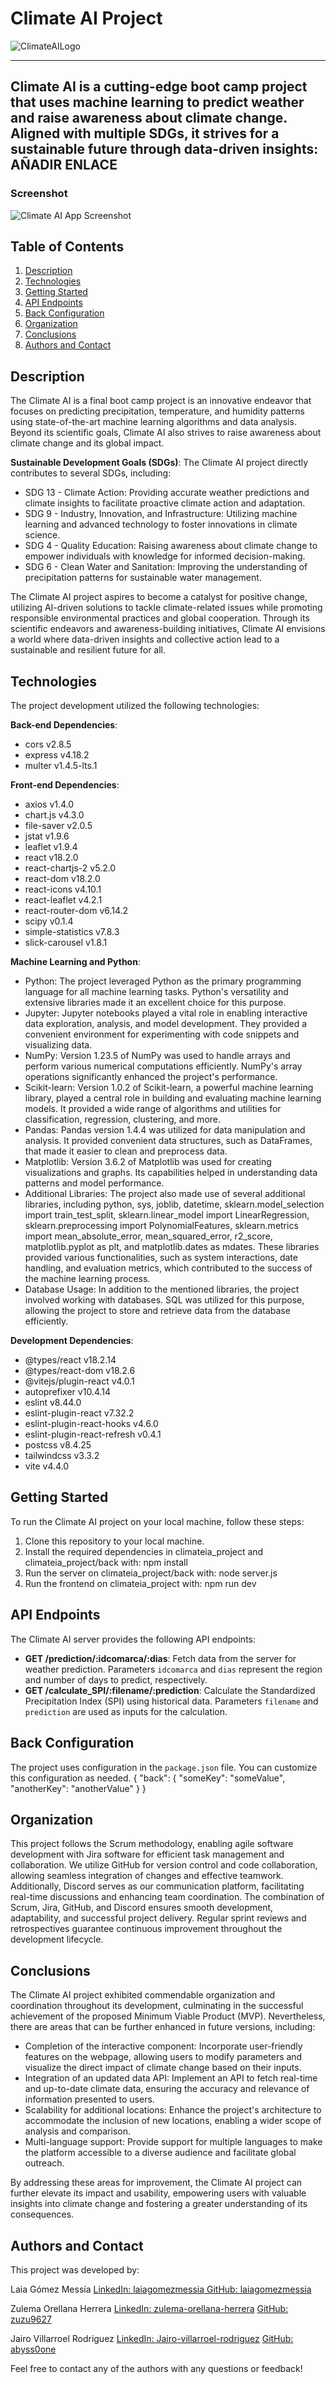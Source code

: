 # Climate AI Project
![ClimateAILogo](./climateia_project/public/assets/icon_1.png)

***
## Climate AI is a cutting-edge boot camp project that uses machine learning to predict weather and raise awareness about climate change. Aligned with multiple SDGs, it strives for a sustainable future through data-driven insights: AÑADIR ENLACE

### Screenshot

![Climate AI App Screenshot](./climateia_project/public/assets/hero_climateAI.png)

## Table of Contents
1. [Description](#description)
2. [Technologies](#technologies)
3. [Getting Started](#getting-started)
4. [API Endpoints](#api-endpoints)
5. [Back Configuration](#back-configuration)
6. [Organization](#organization)
7. [Conclusions](#conclusions)
8. [Authors and Contact](#authors-and-contact)

## Description

The Climate AI is a final boot camp project is an innovative endeavor that focuses on predicting precipitation, temperature, and humidity patterns using state-of-the-art machine learning algorithms and data analysis. Beyond its scientific goals, Climate AI also strives to raise awareness about climate change and its global impact.

**Sustainable Development Goals (SDGs)**: The Climate AI project directly contributes to several SDGs, including:

- SDG 13 - Climate Action: Providing accurate weather predictions and climate insights to facilitate proactive climate action and adaptation.
- SDG 9 - Industry, Innovation, and Infrastructure: Utilizing machine learning and advanced technology to foster innovations in climate science.
- SDG 4 - Quality Education: Raising awareness about climate change to empower individuals with knowledge for informed decision-making.
- SDG 6 - Clean Water and Sanitation: Improving the understanding of precipitation patterns for sustainable water management.

The Climate AI project aspires to become a catalyst for positive change, utilizing AI-driven solutions to tackle climate-related issues while promoting responsible environmental practices and global cooperation. Through its scientific endeavors and awareness-building initiatives, Climate AI envisions a world where data-driven insights and collective action lead to a sustainable and resilient future for all.

## Technologies

The project development utilized the following technologies:


**Back-end Dependencies**:
- cors v2.8.5
- express v4.18.2
- multer v1.4.5-lts.1

**Front-end Dependencies**:
- axios v1.4.0
- chart.js v4.3.0
- file-saver v2.0.5
- jstat v1.9.6
- leaflet v1.9.4
- react v18.2.0
- react-chartjs-2 v5.2.0
- react-dom v18.2.0
- react-icons v4.10.1
- react-leaflet v4.2.1
- react-router-dom v6.14.2
- scipy v0.1.4
- simple-statistics v7.8.3
- slick-carousel v1.8.1


**Machine Learning and Python**:
- Python: The project leveraged Python as the primary programming language for all machine learning tasks. Python's versatility and extensive libraries made it an excellent choice for this purpose.
- Jupyter: Jupyter notebooks played a vital role in enabling interactive data exploration, analysis, and model development. They provided a convenient environment for experimenting with code snippets and visualizing data.
- NumPy: Version 1.23.5 of NumPy was used to handle arrays and perform various numerical computations efficiently. NumPy's array operations significantly enhanced the project's performance.
- Scikit-learn: Version 1.0.2 of Scikit-learn, a powerful machine learning library, played a central role in building and evaluating machine learning models. It provided a wide range of algorithms and utilities for classification, regression, clustering, and more.
- Pandas: Pandas version 1.4.4 was utilized for data manipulation and analysis. It provided convenient data structures, such as DataFrames, that made it easier to clean and preprocess data.
- Matplotlib: Version 3.6.2 of Matplotlib was used for creating visualizations and graphs. Its capabilities helped in understanding data patterns and model performance.
- Additional Libraries: The project also made use of several additional libraries, including python, sys, joblib, datetime, sklearn.model_selection import train_test_split, sklearn.linear_model import LinearRegression, sklearn.preprocessing import PolynomialFeatures, sklearn.metrics import mean_absolute_error, mean_squared_error, r2_score, matplotlib.pyplot as plt, and matplotlib.dates as mdates. These libraries provided various functionalities, such as system interactions, date handling, and evaluation metrics, which contributed to the success of the machine learning process.
- Database Usage: In addition to the mentioned libraries, the project involved working with databases. SQL was utilized for this purpose, allowing the project to store and retrieve data from the database efficiently.


**Development Dependencies**:
- @types/react v18.2.14
- @types/react-dom v18.2.6
- @vitejs/plugin-react v4.0.1
- autoprefixer v10.4.14
- eslint v8.44.0
- eslint-plugin-react v7.32.2
- eslint-plugin-react-hooks v4.6.0
- eslint-plugin-react-refresh v0.4.1
- postcss v8.4.25
- tailwindcss v3.3.2
- vite v4.4.0

## Getting Started

To run the Climate AI project on your local machine, follow these steps:

1. Clone this repository to your local machine.
2. Install the required dependencies in climateia_project and climateia_project/back with:
npm install
3. Run the server on climateia_project/back with:
node server.js
4. Run the frontend on climateia_project with:
npm run dev

## API Endpoints

The Climate AI server provides the following API endpoints:
- **GET /prediction/:idcomarca/:dias**: Fetch data from the server for weather prediction. Parameters `idcomarca` and `dias` represent the region and number of days to predict, respectively.
- **GET /calculate_SPI/:filename/:prediction**: Calculate the Standardized Precipitation Index (SPI) using historical data. Parameters `filename` and `prediction` are used as inputs for the calculation.

## Back Configuration

The project uses configuration in the `package.json` file. You can customize this configuration as needed.
{
 "back": {
"someKey": "someValue",
  "anotherKey": "anotherValue"
    }
 }

## Organization
This project follows the Scrum methodology, enabling agile software development with Jira software for efficient task management and collaboration. We utilize GitHub for version control and code collaboration, allowing seamless integration of changes and effective teamwork. Additionally, Discord serves as our communication platform, facilitating real-time discussions and enhancing team coordination. The combination of Scrum, Jira, GitHub, and Discord ensures smooth development, adaptability, and successful project delivery. Regular sprint reviews and retrospectives guarantee continuous improvement throughout the development lifecycle.

## Conclusions
The Climate AI project exhibited commendable organization and coordination throughout its development, culminating in the successful achievement of the proposed Minimum Viable Product (MVP). Nevertheless, there are areas that can be further enhanced in future versions, including:

- Completion of the interactive component: Incorporate user-friendly features on the webpage, allowing users to modify parameters and visualize the direct impact of climate change based on their inputs.
- Integration of an updated data API: Implement an API to fetch real-time and up-to-date climate data, ensuring the accuracy and relevance of information presented to users.
- Scalability for additional locations: Enhance the project's architecture to accommodate the inclusion of new locations, enabling a wider scope of analysis and comparison.
- Multi-language support: Provide support for multiple languages to make the platform accessible to a diverse audience and facilitate global outreach.

By addressing these areas for improvement, the Climate AI project can further elevate its impact and usability, empowering users with valuable insights into climate change and fostering a greater understanding of its consequences.

## Authors and Contact
This project was developed by:

Laia Gómez Messía
[LinkedIn: laiagomezmessia ](https://www.linkedin.com/in/laiagomezmessia/)
[GitHub: laiagomezmessia](https://github.com/laiagomezmessia/)

Zulema Orellana Herrera
[LinkedIn: zulema-orellana-herrera](https://www.linkedin.com/in/zulema-orellana-herrera/)
[GitHub: zuzu9627](https://github.com/zuzu9627/)

Jairo Villarroel Rodriguez
[LinkedIn: Jairo-villarroel-rodriguez](https://www.linkedin.com/in/Jairo-villarroel-rodriguez/)
[GitHub: abyss0one](https://github.com/abyss0one/)


Feel free to contact any of the authors with any questions or feedback!

